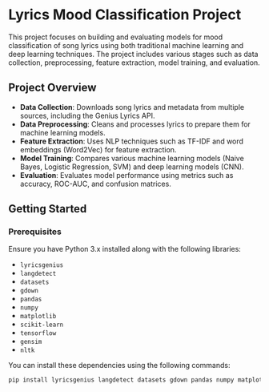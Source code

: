 # Lyrics Mood Classification Project

This project focuses on building and evaluating models for mood classification of song lyrics using both traditional machine learning and deep learning techniques. The project includes various stages such as data collection, preprocessing, feature extraction, model training, and evaluation.

## Project Overview

- **Data Collection**: Downloads song lyrics and metadata from multiple sources, including the Genius Lyrics API.
- **Data Preprocessing**: Cleans and processes lyrics to prepare them for machine learning models.
- **Feature Extraction**: Uses NLP techniques such as TF-IDF and word embeddings (Word2Vec) for feature extraction.
- **Model Training**: Compares various machine learning models (Naive Bayes, Logistic Regression, SVM) and deep learning models (CNN).
- **Evaluation**: Evaluates model performance using metrics such as accuracy, ROC-AUC, and confusion matrices.

## Getting Started

### Prerequisites

Ensure you have Python 3.x installed along with the following libraries:

- `lyricsgenius`
- `langdetect`
- `datasets`
- `gdown`
- `pandas`
- `numpy`
- `matplotlib`
- `scikit-learn`
- `tensorflow`
- `gensim`
- `nltk`

You can install these dependencies using the following commands:

```bash
pip install lyricsgenius langdetect datasets gdown pandas numpy matplotlib scikit-learn tensorflow gensim nltk
